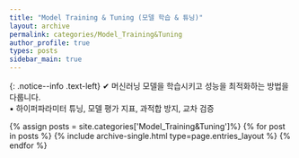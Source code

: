 ```yaml
---
title: "Model Training & Tuning (모델 학습 & 튜닝)"
layout: archive
permalink: categories/Model_Training&Tuning
author_profile: true
types: posts
sidebar_main: true
---
```


{: .notice--info .text-left}
  ✔ 머신러닝 모델을 학습시키고 성능을 최적화하는 방법을 다룹니다.   
  ▪️ 하이퍼파라미터 튜닝, 모델 평가 지표, 과적합 방지, 교차 검증

{% assign posts = site.categories['Model_Training&Tuning']%}
{% for post in posts %}
  {% include archive-single.html type=page.entries_layout %}
{% endfor %}